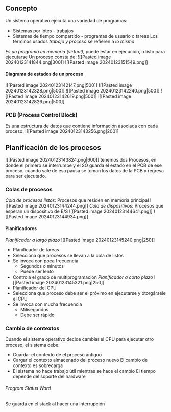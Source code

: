 ## Concepto
Un sistema operativo ejecuta una variedad de programas:
- Sistemas por lotes - trabajos
- Sistemas de tiempo compartido - programas de usuario o tareas
Los términos usados *trabajo y proceso* se refieren a *lo mismo*

*Es un programa en memoria (virtual)*, puede estar en ejecución, o listo para ejecutarse
Un proceso consta de:
![[Pasted image 20240123141844.png|300]]
![[Pasted image 20240123151549.png]]
#### Diagrama de estados de un proceso
![[Pasted image 20240123142147.png|500]]
![[Pasted image 20240123142328.png|500]]
![[Pasted image 20240123142240.png|500]]
![[Pasted image 20240123142619.png|500]]
![[Pasted image 20240123142826.png|500]]

### PCB (Process Control Block)
Es una estructura de datos que contiene información asociada con cada proceso.
![[Pasted image 20240123143256.png|200]]

## Planificación de los procesos
![[Pasted image 20240123143824.png|600]]
tenemos dos Procesos, en donde el primero se interrumpe y el SO guarda el estado en el PCB de ese proceso, cuando sale de esa pausa se toman los datos de la PCB y regresa para ser ejecutado.

### Colas de procesos

*Cola de procesos listos*: Procesos que residen en memoria principal
![[Pasted image 20240123144244.png]]
*Cola de dispositivos*: Procesos que esperan un dispositivo de E/S
![[Pasted image 20240123144641.png]]
![[Pasted image 20240123144934.png]]
#### Planificadores
*Planificador a largo plazo*
![[Pasted image 20240123145240.png|250]]
- Planificador de tareas
- Selecciona que procesos se llevan a la cola de listos
- Se invoca con poca frecuencia
	- Segundos o minutos
	- Puede ser lento
- Controla el grado de multiprogramación
*Planificador a corto plazo*
![[Pasted image 20240123145321.png|250]]
- Planificador del CPU
- Selecciona que proceso debe ser el próximo en ejecutarse y otorgársele el CPU
- Se invoca con mucha frecuencia
	- Milisegundos
	- Debe ser rápido

### Cambio de contextos
Cuando el sistema operativo decide cambiar el CPU para ejecutar otro proceso, el sistema debe:
- Guardar el contexto de el proceso antiguo
- Cargar el contexto almacenado del proceso nuevo
El cambio de contexto es sobrecarga
- El sistema no hace trabajo útil mientras se hace el cambio
El tiempo depende del soporte del hardware
###### Program Status Word
Se guarda en el stack al hacer una interrupción

